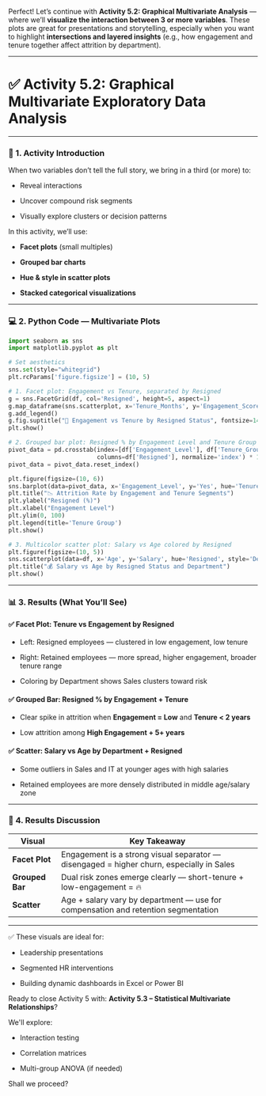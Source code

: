 Perfect! Let’s continue with **Activity 5.2: Graphical Multivariate Analysis** — where we’ll **visualize the interaction between 3 or more variables**. These plots are great for presentations and storytelling, especially when you want to highlight **intersections and layered insights** (e.g., how engagement and tenure together affect attrition by department).

---

# ✅ **Activity 5.2: Graphical Multivariate Exploratory Data Analysis**

---

### 🧭 1. Activity Introduction

When two variables don’t tell the full story, we bring in a third (or more) to:

- Reveal interactions

- Uncover compound risk segments

- Visually explore clusters or decision patterns

In this activity, we’ll use:

- **Facet plots** (small multiples)

- **Grouped bar charts**

- **Hue & style in scatter plots**

- **Stacked categorical visualizations**

---

### 💻 2. Python Code — Multivariate Plots

```python
import seaborn as sns
import matplotlib.pyplot as plt

# Set aesthetics
sns.set(style="whitegrid")
plt.rcParams['figure.figsize'] = (10, 5)

# 1. Facet plot: Engagement vs Tenure, separated by Resigned
g = sns.FacetGrid(df, col='Resigned', height=5, aspect=1)
g.map_dataframe(sns.scatterplot, x='Tenure_Months', y='Engagement_Score', hue='Department', alpha=0.7)
g.add_legend()
g.fig.suptitle("🎯 Engagement vs Tenure by Resigned Status", fontsize=14, y=1.05)
plt.show()

# 2. Grouped bar plot: Resigned % by Engagement Level and Tenure Group
pivot_data = pd.crosstab(index=[df['Engagement_Level'], df['Tenure_Group']], 
                         columns=df['Resigned'], normalize='index') * 100
pivot_data = pivot_data.reset_index()

plt.figure(figsize=(10, 6))
sns.barplot(data=pivot_data, x='Engagement_Level', y='Yes', hue='Tenure_Group')
plt.title("📉 Attrition Rate by Engagement and Tenure Segments")
plt.ylabel("Resigned (%)")
plt.xlabel("Engagement Level")
plt.ylim(0, 100)
plt.legend(title='Tenure Group')
plt.show()

# 3. Multicolor scatter plot: Salary vs Age colored by Resigned
plt.figure(figsize=(10, 5))
sns.scatterplot(data=df, x='Age', y='Salary', hue='Resigned', style='Department', alpha=0.6)
plt.title("💰 Salary vs Age by Resigned Status and Department")
plt.show()
```

---

### 📊 3. Results (What You’ll See)

#### ✅ Facet Plot: Tenure vs Engagement by Resigned

- Left: Resigned employees — clustered in low engagement, low tenure

- Right: Retained employees — more spread, higher engagement, broader tenure range

- Coloring by Department shows Sales clusters toward risk

#### ✅ Grouped Bar: Resigned % by Engagement + Tenure

- Clear spike in attrition when **Engagement = Low** and **Tenure < 2 years**

- Low attrition among **High Engagement + 5+ years**

#### ✅ Scatter: Salary vs Age by Department + Resigned

- Some outliers in Sales and IT at younger ages with high salaries

- Retained employees are more densely distributed in middle age/salary zone

---

### 🧠 4. Results Discussion

| Visual          | Key Takeaway                                                                             |
| --------------- | ---------------------------------------------------------------------------------------- |
| **Facet Plot**  | Engagement is a strong visual separator — disengaged = higher churn, especially in Sales |
| **Grouped Bar** | Dual risk zones emerge clearly — short-tenure + low-engagement = 🔥                      |
| **Scatter**     | Age + salary vary by department — use for compensation and retention segmentation        |

---

✅ These visuals are ideal for:

- Leadership presentations

- Segmented HR interventions

- Building dynamic dashboards in Excel or Power BI

Ready to close Activity 5 with: **Activity 5.3 – Statistical Multivariate Relationships**?

We'll explore:

- Interaction testing

- Correlation matrices

- Multi-group ANOVA (if needed)

Shall we proceed?
